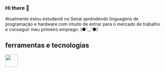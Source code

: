 ### Hi there 👋

<!--
**Nikolls06/Nikolls06** is a ✨ _special_ ✨ repository because its `README.md` (this file) appears on your GitHub profile.

Here are some ideas to get you started:

- 🔭 I’m currently working on ...
- 🌱 I’m currently learning ...
- 👯 I’m looking to collaborate on ...
- 🤔 I’m looking for help with ...
- 💬 Ask me about ...
- 📫 How to reach me: ...
- 😄 Pronouns: ...
- ⚡ Fun fact: ...
-->
Atualmente estou estudandi no Senai
aprendendo linguagens de programação e hardware
com intuito de entrar para o mercado de trabalho e conseguir meu primeiro emprego.
(●'◡'●)
##  ferramentas  e tecnologias
<img src="https://cdn.jsdelivr.net/gh/devicons/devicon/icons/github/github-original.svg" width="40" height="40"/>
